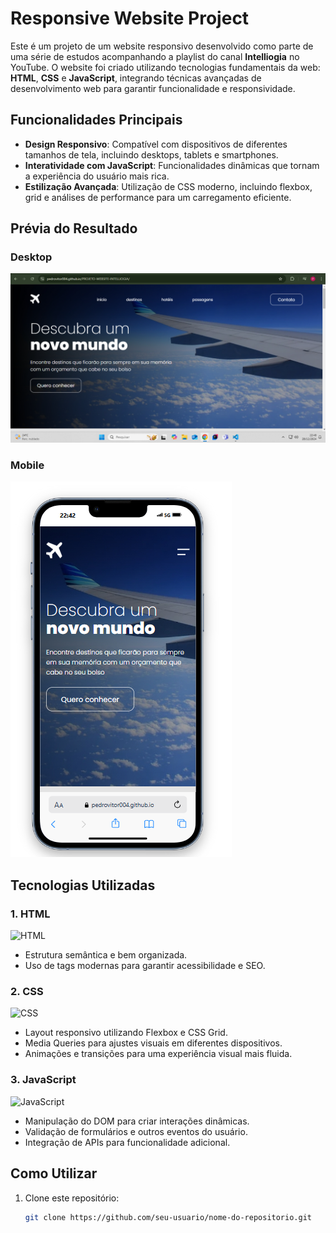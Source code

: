 # Responsive Website Project

Este é um projeto de um website responsivo desenvolvido como parte de uma série de estudos acompanhando a playlist do canal **Intelliogia** no YouTube. O website foi criado utilizando tecnologias fundamentais da web: **HTML**, **CSS** e **JavaScript**, integrando técnicas avançadas de desenvolvimento web para garantir funcionalidade e responsividade.

## Funcionalidades Principais

- **Design Responsivo**: Compatível com dispositivos de diferentes tamanhos de tela, incluindo desktops, tablets e smartphones.
- **Interatividade com JavaScript**: Funcionalidades dinâmicas que tornam a experiência do usuário mais rica.
- **Estilização Avançada**: Utilização de CSS moderno, incluindo flexbox, grid e análises de performance para um carregamento eficiente.

## Prévia do Resultado

### Desktop
![Resultado Desktop](resultado-desk.png)

### Mobile
![Resultado Mobile](resultado-mobile.png)

## Tecnologias Utilizadas

### 1. HTML
<img src="https://cdn.jsdelivr.net/gh/devicons/devicon/icons/html5/html5-original.svg" alt="HTML" width="50" height="50" />

- Estrutura semântica e bem organizada.
- Uso de tags modernas para garantir acessibilidade e SEO.

### 2. CSS
<img src="https://cdn.jsdelivr.net/gh/devicons/devicon/icons/css3/css3-original.svg" alt="CSS" width="50" height="50" />

- Layout responsivo utilizando Flexbox e CSS Grid.
- Media Queries para ajustes visuais em diferentes dispositivos.
- Animações e transições para uma experiência visual mais fluida.

### 3. JavaScript
<img src="https://cdn.jsdelivr.net/gh/devicons/devicon/icons/javascript/javascript-original.svg" alt="JavaScript" width="50" height="50" />

- Manipulação do DOM para criar interações dinâmicas.
- Validação de formulários e outros eventos do usuário.
- Integração de APIs para funcionalidade adicional.

## Como Utilizar

1. Clone este repositório:
   ```bash
   git clone https://github.com/seu-usuario/nome-do-repositorio.git
